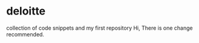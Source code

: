 # deloitte
collection of code snippets and my first repository
Hi, There is one change recommended.
